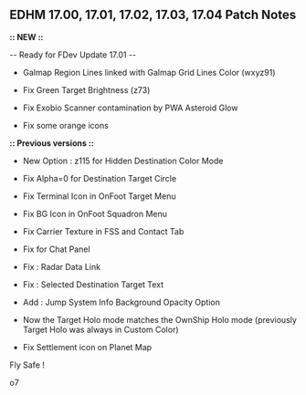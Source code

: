 ## EDHM 17.00, 17.01, 17.02, 17.03, 17.04 Patch Notes

**:: NEW ::**

-- Ready for FDev Update 17.01 --

- Galmap Region Lines linked with Galmap Grid Lines Color (wxyz91)

- Fix Green Target Brightness (z73)

- Fix Exobio Scanner contamination by PWA Asteroid Glow

- Fix some orange icons


**:: Previous versions ::**

- New Option : z115 for Hidden Destination Color Mode

- Fix Alpha=0 for Destination Target Circle

- Fix Terminal Icon in OnFoot Target Menu

- Fix BG Icon in OnFoot Squadron Menu

- Fix Carrier Texture in FSS and Contact Tab

- Fix for Chat Panel

- Fix : Radar Data Link

- Fix : Selected Destination Target Text

- Add : Jump System Info Background Opacity Option

- Now the Target Holo mode matches the OwnShip Holo mode (previously Target Holo was always in Custom Color)

- Fix Settlement icon on Planet Map


Fly Safe !

o7
